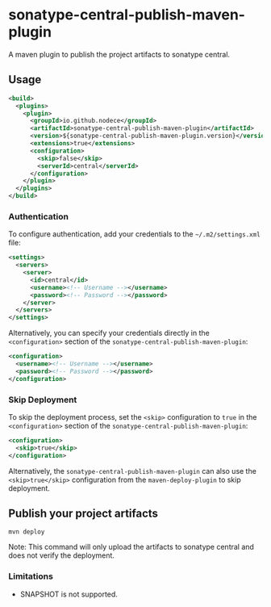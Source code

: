 # sonatype-central-publish-maven-plugin

A maven plugin to publish the project artifacts to sonatype central.

## Usage

```xml
<build>
  <plugins>
    <plugin>
      <groupId>io.github.nodece</groupId>
      <artifactId>sonatype-central-publish-maven-plugin</artifactId>
      <version>${sonatype-central-publish-maven-plugin.version}</version>
      <extensions>true</extensions>
      <configuration>
        <skip>false</skip>
        <serverId>central</serverId>
      </configuration>
    </plugin>
  </plugins>
</build>
```

### Authentication

To configure authentication, add your credentials to the `~/.m2/settings.xml` file:

```xml
<settings>
  <servers>
    <server>
      <id>central</id>
      <username><!-- Username --></username>
      <password><!-- Password --></password>
    </server>
  </servers>
</settings>
```

Alternatively, you can specify your credentials directly in the `<configuration>` section of the `sonatype-central-publish-maven-plugin`:

```xml
<configuration>
  <username><!-- Username --></username>
  <password><!-- Password --></password>
</configuration>
```

### Skip Deployment

To skip the deployment process, set the `<skip>` configuration to `true` in the `<configuration>` section of the `sonatype-central-publish-maven-plugin`:

```xml
<configuration>
  <skip>true</skip>
</configuration>
```

Alternatively, the `sonatype-central-publish-maven-plugin` can also use the `<skip>true</skip>` configuration from the `maven-deploy-plugin` to skip deployment.

## Publish your project artifacts

```shell
mvn deploy
```

Note: This command will only upload the artifacts to sonatype central and does not verify the deployment.

### Limitations

- SNAPSHOT is not supported.

